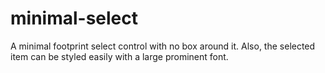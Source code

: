 minimal-select
==============

A minimal footprint select control with no box around it. Also, the selected item can be styled easily with a large prominent font.
